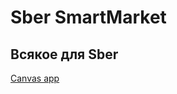 Sber SmartMarket
=======================================================================================
Всякое для Sber
------------------

[Canvas app](https://developer.sberdevices.ru/docs/ru/basics/smartapp)


